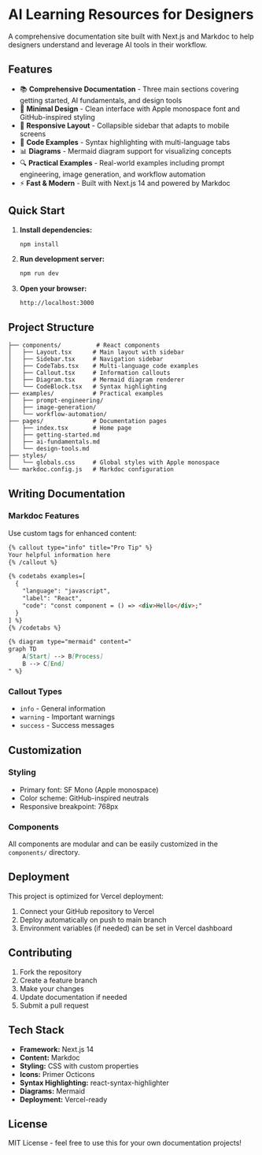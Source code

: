 # AI Learning Resources for Designers

A comprehensive documentation site built with Next.js and Markdoc to help designers understand and leverage AI tools in their workflow.

## Features

- 📚 **Comprehensive Documentation** - Three main sections covering getting started, AI fundamentals, and design tools
- 🎨 **Minimal Design** - Clean interface with Apple monospace font and GitHub-inspired styling
- 📱 **Responsive Layout** - Collapsible sidebar that adapts to mobile screens
- 🎯 **Code Examples** - Syntax highlighting with multi-language tabs
- 📊 **Diagrams** - Mermaid diagram support for visualizing concepts
- 🔍 **Practical Examples** - Real-world examples including prompt engineering, image generation, and workflow automation
- ⚡ **Fast & Modern** - Built with Next.js 14 and powered by Markdoc

## Quick Start

1. **Install dependencies:**

   ```bash
   npm install
   ```

2. **Run development server:**

   ```bash
   npm run dev
   ```

3. **Open your browser:**
   ```
   http://localhost:3000
   ```

## Project Structure

```
├── components/          # React components
│   ├── Layout.tsx      # Main layout with sidebar
│   ├── Sidebar.tsx     # Navigation sidebar
│   ├── CodeTabs.tsx    # Multi-language code examples
│   ├── Callout.tsx     # Information callouts
│   ├── Diagram.tsx     # Mermaid diagram renderer
│   └── CodeBlock.tsx   # Syntax highlighting
├── examples/           # Practical examples
│   ├── prompt-engineering/
│   ├── image-generation/
│   └── workflow-automation/
├── pages/              # Documentation pages
│   ├── index.tsx       # Home page
│   ├── getting-started.md
│   ├── ai-fundamentals.md
│   └── design-tools.md
├── styles/
│   └── globals.css     # Global styles with Apple monospace
└── markdoc.config.js   # Markdoc configuration
```

## Writing Documentation

### Markdoc Features

Use custom tags for enhanced content:

```markdown
{% callout type="info" title="Pro Tip" %}
Your helpful information here
{% /callout %}

{% codetabs examples=[
  {
    "language": "javascript",
    "label": "React",
    "code": "const component = () => <div>Hello</div>;"
  }
] %}
{% /codetabs %}

{% diagram type="mermaid" content="
graph TD
    A[Start] --> B[Process]
    B --> C[End]
" %}
```

### Callout Types

- `info` - General information
- `warning` - Important warnings
- `success` - Success messages

## Customization

### Styling

- Primary font: SF Mono (Apple monospace)
- Color scheme: GitHub-inspired neutrals
- Responsive breakpoint: 768px

### Components

All components are modular and can be easily customized in the `components/` directory.

## Deployment

This project is optimized for Vercel deployment:

1. Connect your GitHub repository to Vercel
2. Deploy automatically on push to main branch
3. Environment variables (if needed) can be set in Vercel dashboard

## Contributing

1. Fork the repository
2. Create a feature branch
3. Make your changes
4. Update documentation if needed
5. Submit a pull request

## Tech Stack

- **Framework:** Next.js 14
- **Content:** Markdoc
- **Styling:** CSS with custom properties
- **Icons:** Primer Octicons
- **Syntax Highlighting:** react-syntax-highlighter
- **Diagrams:** Mermaid
- **Deployment:** Vercel-ready

## License

MIT License - feel free to use this for your own documentation projects!
